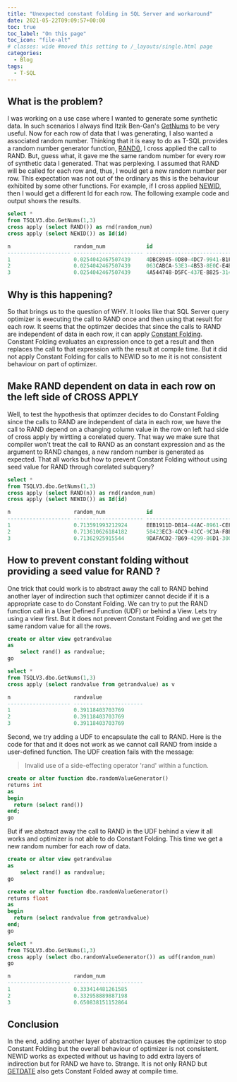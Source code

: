 ```yaml
---
title: "Unexpected constant folding in SQL Server and workaround"
date: 2021-05-22T09:09:57+00:00
toc: true
toc_label: "On this page"
toc_icon: "file-alt"
# classes: wide #moved this setting to /_layouts/single.html page
categories:
  - Blog
tags:
  - T-SQL
---
```


## What is the problem?

I was working on a use case where I wanted to generate some synthetic data. In such scenarios I always find Itzik Ben-Gan's [GetNums](https://tsql.solidq.com/SourceCodes/GetNums.txt) to be very useful. Now for each row of data that I was generating, I also wanted a associated random number. Thinking that it is easy to do as T-SQL provides a random number generator function, [RAND()](https://docs.microsoft.com/en-us/sql/t-sql/functions/rand-transact-sql?view=sql-server-ver15), I cross applied the call to RAND. But, guess what, it gave me the same  random number for every row of synthetic data I generated. That was perplexing. I assumed that RAND will be called for each row and, thus, I would get a new random number per row. This expectation was not out of the ordinary as this is the behaviour exhibited by some other functions. For example, if I cross applied [NEWID](https://docs.microsoft.com/en-us/sql/t-sql/functions/newid-transact-sql?view=sql-server-ver15), then I would get a different Id for each row. The following example code and output shows the results.

```sql
select *
from TSQLV3.dbo.GetNums(1,3) 
cross apply (select RAND()) as rnd(random_num)
cross apply (select NEWID()) as Id(id)

n                    random_num             id
-------------------- ---------------------- ------------------------------------
1                    0.0254042467507439     4DBC8945-0D80-4DC7-9941-B1F7984B111E
2                    0.0254042467507439     063CABCA-53E3-4B53-8E0C-E4B70186E6D4
3                    0.0254042467507439     4A544748-D5FC-437E-B825-314CE8BA0468
```

## Why is this happening?

So that brings us to the question of WHY. It looks like that SQL Server query optimizer is executing the call to RAND once and then using that result for each row. It seems that the optimzer decides that since the calls to RAND are independent of data in each row, it can apply [Constant Folding](https://en.wikipedia.org/wiki/Constant_folding). Constant Folding evaluates an expression once to get a result and then replaces the call to that expression with the result at compile time. But it did not apply Constant Folding for calls to NEWID so to me it is not consistent behaviour on part of optimizer.

## Make RAND dependent on data in each row on the left side of CROSS APPLY

Well, to test the hypothesis that optimzer decides to do Constant Folding since the calls to RAND are independent of data in each row, we have the call to RAND depend on a changing column value in the row on left had side of cross apply by wirtting a corelated query. That way we make sure that compiler won't treat the call to RAND as an constant expression and as the argument to RAND changes, a new random number is generated as expected. That all works but how to prevent Constant Folding without using seed value for RAND through corelated subquery?

```sql
select *
from TSQLV3.dbo.GetNums(1,3) 
cross apply (select RAND(n)) as rnd(random_num)
cross apply (select NEWID()) as Id(id)

n                    random_num             id
-------------------- ---------------------- ------------------------------------
1                    0.713591993212924      EEB1911D-DB14-44AC-8961-CEFD91902A54
2                    0.713610626184182      58423EC3-4DC9-43CC-9C3A-F8E8F0E9EC03
3                    0.71362925915544       9DAFACD2-7B69-4299-86D1-300147F0CF96
```

## How to prevent constant folding without providing a seed value for RAND ?

One trick that could work is to abstract away the call to RAND behind another layer of indirection such that optimizer cannot decide if it is a appropriate case to do Constant Folding. We can try to put the RAND function call in a User Defined Function (UDF) or behind a View. Lets try using a view first. But it does not prevent Constant Folding and we get the same random value for all the rows.

```sql
create or alter view getrandvalue
as
	select rand() as randvalue;
go

select *
from TSQLV3.dbo.GetNums(1,3) 
cross apply (select randvalue from getrandvalue) as v

n                    randvalue
-------------------- ----------------------
1                    0.39118403703769
2                    0.39118403703769
3                    0.39118403703769

```

Second, we try adding a UDF to encapsulate the call to RAND. Here is the code for that and it does not work as we cannot call RAND from inside a user-defined function. The UDF creation fails with the message:
> Invalid use of a side-effecting operator 'rand' within a function.

```sql
create or alter function dbo.randomValueGenerator() 
returns int
as
begin
  return (select rand())
end;
go
```

But if we abstract away the call to RAND in the UDF behind a view it all works and optimizer is not able to do Constant Folding. This time we get a new random number for each row of data.

```sql
create or alter view getrandvalue
as
	select rand() as randvalue;
go

create or alter function dbo.randomValueGenerator() 
returns float
as
begin
  return (select randvalue from getrandvalue)
end;
go

select *
from TSQLV3.dbo.GetNums(1,3) 
cross apply (select dbo.randomValueGenerator()) as udf(random_num) 
go

n                    random_num
-------------------- ----------------------
1                    0.333414481261585
2                    0.332958889887198
3                    0.650838151152864
```

## Conclusion

In the end, adding another layer of abstraction causes the optimizer to stop Constant Folding but the overall behaviour of optimizer is not consistent. NEWID works as expected without us having to add extra layers of indirection but for RAND we have to. Strange. It is not only RAND but [GETDATE](https://docs.microsoft.com/en-us/sql/t-sql/functions/getdate-transact-sql?view=sql-server-ver15) also gets Constant Folded away at compile time.
